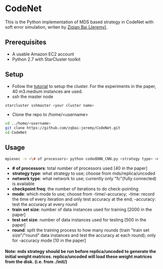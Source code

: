 # CodeNet

This is the Python implementation of MDS based strategy in CodeNet with soft error simulation, writen by [Ziqian Bai (Jeremy)](https://github.com/zqbai-jeremy).

## Prerequisites
- A usable Amazon EC2 account
- Python 2.7 with StarCluster toolkit

## Setup
- Follow the [tutorial](http://mpitutorial.com/tutorials/launching-an-amazon-ec2-mpi-cluster/) to setup the cluster. For the experiments in the paper, 40 m3.medium instances are used.
- ssh the master node
```bash
starcluster sshmaster <your cluster name>
```
- Clone the repo to /home/\<username\>
```bash
cd ../home/<username>
git clone https://github.com/zqbai-jeremy/CodeNet.git
cd CodeNet
```

## Usage
```bash
mpiexec -n <\# of processors> python codedDNN_CNN.py <strategy type> <network type> <checkpoint freq> <mode> <train set size> <test set size> <round>
```
- **\# of processors**: total number of processors used [40 in the paper]
- **strategy type**: what strategy to use; choose from mds/replica/uncoded
- **network type**: what network to use; currently only "fc"(fully connected) is available
- **checkpoint freq**: the number of iterations to do check-pointing
- **mode**: which mode to use; choose from -time/-accuracy; -time: record the time of every iteration and only test accuracy at the end; -accuracy: test the accuracy at every round
- **train set size**: number of data instances used for training [2000 in the paper]
- **test set size**: number of data instances used for testing [500 in the paper]
- **round**: split the training process to how many rounds (train "train set size"/"round" data instances and test the accuracy at each round); only for -accuracy mode [10 in the paper]

#### Note: mds strategy should be run before replica/uncoded to generate the initial weight matrices. replica/uncoded will load these weight matrices from the disk. (i.e. from ./init/)
